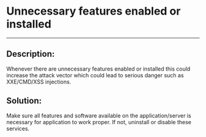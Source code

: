 # Unnecessary features enabled or installed
-------

## Description:

Whenever there are unnecessary features enabled or installed this could increase
the attack vector which could lead to serious danger such as XXE/CMD/XSS injections.

## Solution:

Make sure all features and software available on the application/server is necessary for
application to work proper. If not, uninstall or disable these services.
